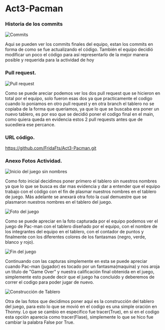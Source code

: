 # Act3-Pacman
### Historia de los commits

![Commits](https://user-images.githubusercontent.com/83657415/117375225-2f7c4c00-ae94-11eb-9f98-92deb855dde9.png)

Aqui se pueden ver los commits finales del equipo, estan los commits en forma de como se fue actualizando el código.
También el equipo decidió modificar un poco el código para así representarlo de la mejor manera posible y requerida para la actividad de hoy

### Pull request.

![Pull request](https://user-images.githubusercontent.com/83657415/117373459-de1e8d80-ae90-11eb-915a-64c78fcdc739.jpg)

Como se puede areciar podemos ver los dos pull request que se hicieron en total por el equipo, solo fueron esas dos ya que practicamente el codigo cuando lo
poniamos en otro pull request y en otra branch el tablero no se copiaba de la forma que queriamos, ya que lo que se buscaba era poner un nuevo tablero, es por eso
que se decidió poner el codigo final en el main, como quiera queda en evidencia estos 2 pull requests antes que de sucediera ese percance.


### URL código.
https://github.com/FridaFts/Act3-Pacman.git

### Anexo Fotos Actividad.

![Inicio del juego sin nombres](https://user-images.githubusercontent.com/83657415/117373718-69981e80-ae91-11eb-895b-c06b5d21f6a0.jpg)

Como foto inicial decidimos poner primero el tablero sin nuestros nombres ya que lo que se busca es dar mas evidencia y dar a entender que el equipo trabajo
con el código con el fin de plasmar nuestros nombres en el tablero de juego. Más adelante se anexará otra foto la cual demuestre que se plasmaron nuestros nombres
en el tablero del juego.

![Foto del juego](https://user-images.githubusercontent.com/83657415/117372368-02796a80-ae8f-11eb-9990-7b3e272fcd62.png)

Como se puede apreciar en la foto capturada por el equipo podemos ver el juego de Pac-man con el tablero diseñado por el equipo, 
con el nombre de los integrantes del equipo en el tablero, con el contador de puntos y finalmente con los diferentes colores 
de los fantasmas (negro, verde, blanco y rojo).

![Fin del juego](https://user-images.githubusercontent.com/83657415/117372662-79166800-ae8f-11eb-81ee-688f751f1090.jpg)

Continuando con las capturas simplemente en esta se puede apreciar cuando Pac-man (jugador) 
es tocado por un fantasma(maquina) y nos aroja un titulo de "Game Over" y nuestra calificación final obtenida en el juego, simplemente 
esto puede decir que el juego ha concluido y deberemos de correr el codigo para poder jugar de nuevo.

![Construcción de Tablero](https://user-images.githubusercontent.com/83657415/117373169-5769b080-ae90-11eb-9c58-3c83eca72af2.jpg)

Otra de las fotos que decidimos poner aqui es la construcción del tablero del juego, para esto lo que se movió en el codigo
es una simple oración en Thonny. Lo que se cambio en especifico fue tracer(True), en si en el codigo esta opción aparecia como
tracer(Flase), simplemente lo que se hico fue cambiar la palabra False por True.
